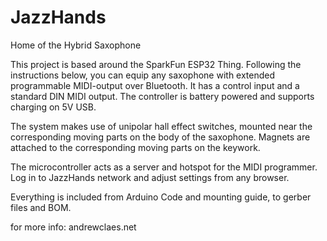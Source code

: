 # JazzHands
Home of the Hybrid Saxophone

This project is based around the SparkFun ESP32 Thing.
Following the instructions below,
you can equip any saxophone with extended programmable MIDI-output over Bluetooth.
It has a control input and a standard DIN MIDI output. 
The controller is battery powered and supports charging on 5V USB.

The system makes use of unipolar hall effect switches, mounted near the corresponding moving parts on the body of the saxophone.
Magnets are attached to the corresponding moving parts on the keywork.

The microcontroller acts as a server and hotspot for the MIDI programmer.
Log in to JazzHands network and adjust settings from any browser.

Everything is included from Arduino Code and mounting guide, to gerber files and BOM.

for more info:
andrewclaes.net
